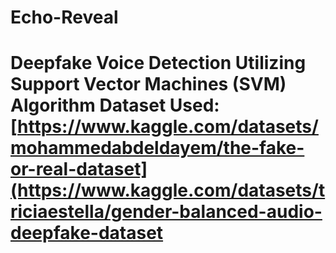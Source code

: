 # Echo-Reveal
Deepfake Voice Detection Utilizing Support Vector Machines (SVM) Algorithm
Dataset Used: [https://www.kaggle.com/datasets/mohammedabdeldayem/the-fake-or-real-dataset](https://www.kaggle.com/datasets/triciaestella/gender-balanced-audio-deepfake-dataset
===========================================================================================
